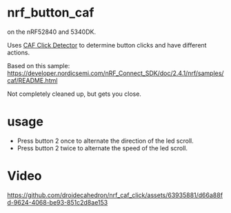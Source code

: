 # nrf_button_caf

on the nRF52840 and 5340DK.

Uses [CAF Click Detector](!https://developer.nordicsemi.com/nRF_Connect_SDK/doc/latest/nrf/libraries/caf/click_detector.html) to determine button clicks and have different actions.

Based on this sample: https://developer.nordicsemi.com/nRF_Connect_SDK/doc/2.4.1/nrf/samples/caf/README.html

Not completely cleaned up, but gets you close.

# usage

- Press button 2 once to alternate the direction of the led scroll.
- Press button 2 twice to alternate the speed of the led scroll.

# Video
https://github.com/droidecahedron/nrf_caf_click/assets/63935881/d66a88fd-9624-4068-be93-851c2d8ae153


